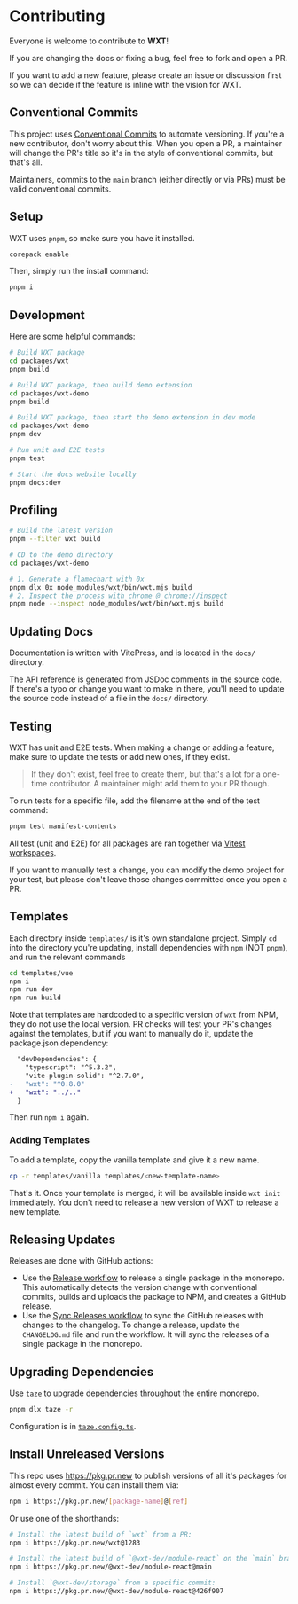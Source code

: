 # Contributing

Everyone is welcome to contribute to **WXT**!

If you are changing the docs or fixing a bug, feel free to fork and open a PR.

If you want to add a new feature, please create an issue or discussion first so we can decide if the feature is inline with the vision for WXT.

## Conventional Commits

This project uses [Conventional Commits](https://www.conventionalcommits.org/en) to automate versioning. If you're a new contributor, don't worry about this. When you open a PR, a maintainer will change the PR's title so it's in the style of conventional commits, but that's all.

Maintainers, commits to the `main` branch (either directly or via PRs) must be valid conventional commits.

## Setup

WXT uses `pnpm`, so make sure you have it installed.

```sh
corepack enable
```

Then, simply run the install command:

```sh
pnpm i
```

## Development

Here are some helpful commands:

```sh
# Build WXT package
cd packages/wxt
pnpm build
```

```sh
# Build WXT package, then build demo extension
cd packages/wxt-demo
pnpm build
```

```sh
# Build WXT package, then start the demo extension in dev mode
cd packages/wxt-demo
pnpm dev
```

```sh
# Run unit and E2E tests
pnpm test
```

```sh
# Start the docs website locally
pnpm docs:dev
```

## Profiling

```sh
# Build the latest version
pnpm --filter wxt build

# CD to the demo directory
cd packages/wxt-demo

# 1. Generate a flamechart with 0x
pnpm dlx 0x node_modules/wxt/bin/wxt.mjs build
# 2. Inspect the process with chrome @ chrome://inspect
pnpm node --inspect node_modules/wxt/bin/wxt.mjs build
```

## Updating Docs

Documentation is written with VitePress, and is located in the `docs/` directory.

The API reference is generated from JSDoc comments in the source code. If there's a typo or change you want to make in there, you'll need to update the source code instead of a file in the `docs/` directory.

## Testing

WXT has unit and E2E tests. When making a change or adding a feature, make sure to update the tests or add new ones, if they exist.

> If they don't exist, feel free to create them, but that's a lot for a one-time contributor. A maintainer might add them to your PR though.

To run tests for a specific file, add the filename at the end of the test command:

```sh
pnpm test manifest-contents
```

All test (unit and E2E) for all packages are ran together via [Vitest workspaces](https://vitest.dev/guide/#workspaces-support).

If you want to manually test a change, you can modify the demo project for your test, but please don't leave those changes committed once you open a PR.

## Templates

Each directory inside `templates/` is it's own standalone project. Simply `cd` into the directory you're updating, install dependencies with `npm` (NOT `pnpm`), and run the relevant commands

```sh
cd templates/vue
npm i
npm run dev
npm run build
```

Note that templates are hardcoded to a specific version of `wxt` from NPM, they do not use the local version. PR checks will test your PR's changes against the templates, but if you want to manually do it, update the package.json dependency:

```diff
  "devDependencies": {
    "typescript": "^5.3.2",
    "vite-plugin-solid": "^2.7.0",
-   "wxt": "^0.8.0"
+   "wxt": "../.."
  }
```

Then run `npm i` again.

### Adding Templates

To add a template, copy the vanilla template and give it a new name.

```sh
cp -r templates/vanilla templates/<new-template-name>
```

That's it. Once your template is merged, it will be available inside `wxt init` immediately. You don't need to release a new version of WXT to release a new template.

## Releasing Updates

Releases are done with GitHub actions:

- Use the [Release workflow](https://github.com/wxt-dev/wxt/actions/workflows/release.yml) to release a single package in the monorepo. This automatically detects the version change with conventional commits, builds and uploads the package to NPM, and creates a GitHub release.
- Use the [Sync Releases workflow](https://github.com/wxt-dev/wxt/actions/workflows/sync-releases.yml) to sync the GitHub releases with changes to the changelog. To change a release, update the `CHANGELOG.md` file and run the workflow. It will sync the releases of a single package in the monorepo.

## Upgrading Dependencies

Use [`taze`](https://www.npmjs.com/package/taze) to upgrade dependencies throughout the entire monorepo.

```sh
pnpm dlx taze -r
```

Configuration is in [`taze.config.ts`](./taze.config.ts).

## Install Unreleased Versions

This repo uses https://pkg.pr.new to publish versions of all it's packages for almost every commit. You can install them via:

```sh
npm i https://pkg.pr.new/[package-name]@[ref]
```

Or use one of the shorthands:

```sh
# Install the latest build of `wxt` from a PR:
npm i https://pkg.pr.new/wxt@1283

# Install the latest build of `@wxt-dev/module-react` on the `main` branch
npm i https://pkg.pr.new/@wxt-dev/module-react@main

# Install `@wxt-dev/storage` from a specific commit:
npm i https://pkg.pr.new/@wxt-dev/module-react@426f907
```
